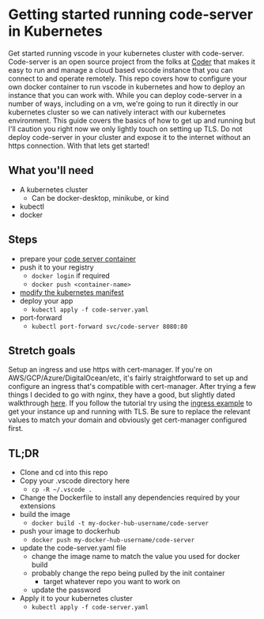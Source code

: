 # Getting started running code-server in Kubernetes

Get started running vscode in your kubernetes cluster with code-server. Code-server is an open source project from the folks at [Coder](https://coder.com/) that makes it easy to run and manage a cloud based vscode instance that you can connect to and operate remotely. This repo covers how to configure your own docker container to run vscode in kubernetes and how to deploy an instance that you can work with. While you can deploy code-server in a number of ways, including on a vm, we're going to run it directly in our kubernetes cluster so we can natively interact with our kubernetes environment. This guide covers the basics of how to get up and running but I'll caution you right now we only lightly touch on setting up TLS. Do not deploy code-server in your cluster and expose it to the internet without an https connection. With that lets get started!

## What you'll need

* A kubernetes cluster
  * Can be docker-desktop, minikube, or kind
* kubectl
* docker

## Steps

* prepare your [code server container](docker-container.md)
* push it to your registry
  * `docker login` if required
  * `docker push <container-name>`
* [modify the kubernetes manifest](kubernetes-manifest.md)
* deploy your app
  * `kubectl apply -f code-server.yaml`
* port-forward
  * `kubectl port-forward svc/code-server 8080:80`

## Stretch goals

Setup an ingress and use https with cert-manager. If you're on AWS/GCP/Azure/DigitalOcean/etc, it's fairly straightforward to set up and configure an ingress that's compatible with cert-manager. After trying a few things I decided to go with nginx, they have a good, but slightly dated walkthrough [here](https://cert-manager.io/docs/tutorials/acme/ingress/). If you follow the tutorial try using the [ingress example](ingress.yaml) to get your instance up and running with TLS. Be sure to replace the relevant values to match your domain and obviously get cert-manager configured first.

## TL;DR

* Clone and cd into this repo
* Copy your .vscode directory here
  * `cp -R ~/.vscode .`
* Change the Dockerfile to install any dependencies required by your extensions
* build the image
  * `docker build -t my-docker-hub-username/code-server`
* push your image to dockerhub
  * `docker push my-docker-hub-username/code-server`
* update the code-server.yaml file
  * change the image name to match the value you used for docker build
  * probably change the repo being pulled by the init container
    * target whatever repo you want to work on
  * update the password
* Apply it to your kubernetes cluster
  * `kubectl apply -f code-server.yaml`
